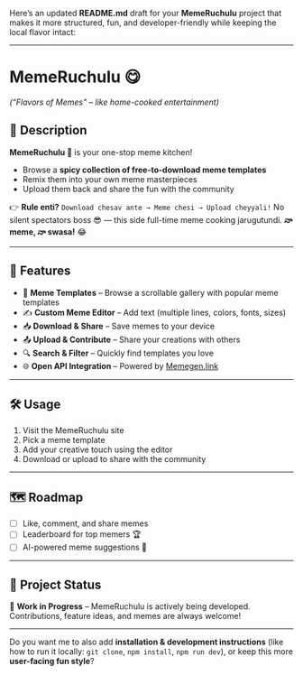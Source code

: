 Here’s an updated **README.md** draft for your **MemeRuchulu** project that makes it more structured, fun, and developer-friendly while keeping the local flavor intact:

---

# MemeRuchulu 😋

*(“Flavors of Memes” – like home-cooked entertainment)*

## 📖 Description

**MemeRuchulu 🍛** is your one-stop meme kitchen!

* Browse a **spicy collection of free-to-download meme templates**
* Remix them into your own meme masterpieces
* Upload them back and share the fun with the community

👉 **Rule enti?**
`Download chesav ante → Meme chesi → Upload cheyyali!`
No silent spectators boss 😎 — this side full-time meme cooking jarugutundi.
**నా meme, నా swasa!** 😂

---

## 🚀 Features

* 🎨 **Meme Templates** – Browse a scrollable gallery with popular meme templates
* ✍️ **Custom Meme Editor** – Add text (multiple lines, colors, fonts, sizes)
* 📥 **Download & Share** – Save memes to your device
* 📤 **Upload & Contribute** – Share your creations with others
* 🔍 **Search & Filter** – Quickly find templates you love
* 🌐 **Open API Integration** – Powered by [Memegen.link](https://api.memegen.link/templates)

---

## 🛠️ Usage

1. Visit the MemeRuchulu site
2. Pick a meme template
3. Add your creative touch using the editor
4. Download or upload to share with the community

---

## 🗺️ Roadmap

* [ ] Like, comment, and share memes
* [ ] Leaderboard for top memers 🏆
* [ ] AI-powered meme suggestions 🤖

---

## 📌 Project Status

🔄 **Work in Progress** – MemeRuchulu is actively being developed.
Contributions, feature ideas, and memes are always welcome!

---

Do you want me to also add **installation & development instructions** (like how to run it locally: `git clone`, `npm install`, `npm run dev`), or keep this more **user-facing fun style**?
